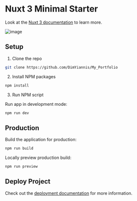 # Nuxt 3 Minimal Starter

Look at the [Nuxt 3 documentation](https://nuxt.com/docs/getting-started/introduction) to learn more.


![image](https://user-images.githubusercontent.com/107484245/227019011-b0b270f3-0365-4d14-9f8d-4f4ba008e1c6.png)




## Setup


1. Clone the repo
``` sh
git clone https://github.com/DimYiannis/My_Portfolio
```
2. Install NPM packages
```sh
npm install
```
3. Run NPM script

 Run app in development mode:
``` sh 
npm run dev
```
## Production

Build the application for production:

```bash
npm run build
```

Locally preview production build:

```bash
npm run preview
```
## Deploy Project


Check out the [deployment documentation](https://nuxt.com/docs/getting-started/deployment) for more information.
